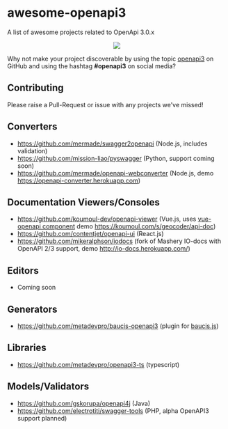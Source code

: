 
# awesome-openapi3
A list of awesome projects related to OpenApi 3.0.x

<div align="center">
  <img src="https://github.com/Mermade/awesome-openapi3/blob/master/openapi_awesome1.png?raw=true"/>
</div>

Why not make your project discoverable by using the topic [openapi3](https://github.com/search?utf8=%E2%9C%93&q=topic%3Aopenapi3&type=Repositories&ref=advsearch&l=&l=) on GitHub and using the hashtag **#openapi3** on social media?

## Contributing

Please raise a Pull-Request or issue with any projects we've missed!

## Converters

* https://github.com/mermade/swagger2openapi (Node.js, includes validation)
* https://github.com/mission-liao/pyswagger (Python, support coming soon)
* https://github.com/mermade/openapi-webconverter (Node.js, demo https://openapi-converter.herokuapp.com)

##  Documentation Viewers/Consoles

* https://github.com/koumoul-dev/openapi-viewer (Vue.js, uses [vue-openapi component](https://github.com/koumoul-dev/vue-openapi) demo https://koumoul.com/s/geocoder/api-doc)
* https://github.com/contentjet/openapi-ui (React.js)
* https://github.com/mikeralphson/iodocs (fork of Mashery IO-docs with OpenAPI 2/3 support, demo http://io-docs.herokuapp.com/) 

## Editors

* Coming soon

## Generators

* https://github.com/metadevpro/baucis-openapi3 (plugin for [baucis.js](https://github.com/wprl/baucis))

## Libraries
* https://github.com/metadevpro/openapi3-ts (typescript)

## Models/Validators

* https://github.com/gskorupa/openapi4j (Java)
* https://github.com/electrotiti/swagger-tools (PHP, alpha OpenAPI3 support planned)
